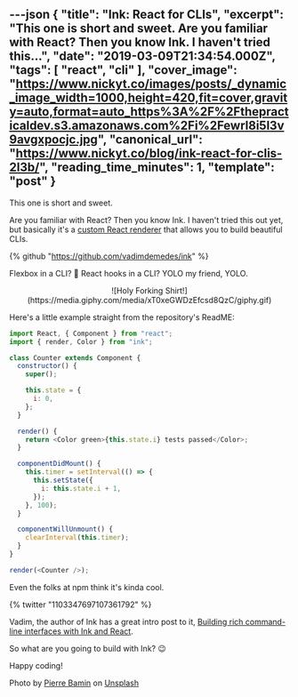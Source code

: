 ---json
{
  "title": "Ink: React for CLIs",
  "excerpt": "This one is short and sweet.  Are you familiar with React? Then you know Ink. I haven't tried this...",
  "date": "2019-03-09T21:34:54.000Z",
  "tags": [
    "react",
    "cli"
  ],
  "cover_image": "https://www.nickyt.co/images/posts/_dynamic_image_width=1000,height=420,fit=cover,gravity=auto,format=auto_https%3A%2F%2Fthepracticaldev.s3.amazonaws.com%2Fi%2Fewrl8i5l3v9avgxpocjc.jpg",
  "canonical_url": "https://www.nickyt.co/blog/ink-react-for-clis-2l3b/",
  "reading_time_minutes": 1,
  "template": "post"
}
---

This one is short and sweet.

Are you familiar with React? Then you know Ink. I haven't tried this out yet, but basically it's a [custom React renderer](https://github.com/nitin42/Making-a-custom-React-renderer) that allows you to build beautiful CLIs.

{% github "https://github.com/vadimdemedes/ink" %}

Flexbox in a CLI? 🤯 React hooks in a CLI? YOLO my friend, YOLO.

<center>
![Holy Forking Shirt!](https://media.giphy.com/media/xT0xeGWDzEfcsd8QzC/giphy.gif)
</center>

Here's a little example straight from the repository's ReadME:

```javascript
import React, { Component } from "react";
import { render, Color } from "ink";

class Counter extends Component {
  constructor() {
    super();

    this.state = {
      i: 0,
    };
  }

  render() {
    return <Color green>{this.state.i} tests passed</Color>;
  }

  componentDidMount() {
    this.timer = setInterval(() => {
      this.setState({
        i: this.state.i + 1,
      });
    }, 100);
  }

  componentWillUnmount() {
    clearInterval(this.timer);
  }
}

render(<Counter />);
```

Even the folks at npm think it's kinda cool.

{% twitter "1103347697107361792" %}

Vadim, the author of Ink has a great intro post to it, [Building rich command-line interfaces with Ink and React](https://vadimdemedes.com/posts/building-rich-command-line-interfaces-with-ink-and-react).

So what are you going to build with Ink? 😉

Happy coding!

Photo by [Pierre Bamin](https://unsplash.com/photos/-ltjzTfhpCI?utm_source=unsplash&utm_medium=referral&utm_content=creditCopyText) on [Unsplash](https://unsplash.com/?utm_source=unsplash&utm_medium=referral&utm_content=creditCopyText)
